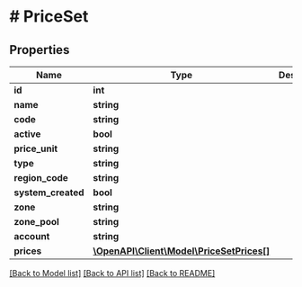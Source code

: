 # # PriceSet

## Properties

Name | Type | Description | Notes
------------ | ------------- | ------------- | -------------
**id** | **int** |  | [optional]
**name** | **string** |  | [optional]
**code** | **string** |  | [optional]
**active** | **bool** |  | [optional]
**price_unit** | **string** |  | [optional]
**type** | **string** |  | [optional]
**region_code** | **string** |  | [optional]
**system_created** | **bool** |  | [optional]
**zone** | **string** |  | [optional]
**zone_pool** | **string** |  | [optional]
**account** | **string** |  | [optional]
**prices** | [**\OpenAPI\Client\Model\PriceSetPrices[]**](PriceSetPrices.md) |  | [optional]

[[Back to Model list]](../../README.md#models) [[Back to API list]](../../README.md#endpoints) [[Back to README]](../../README.md)
